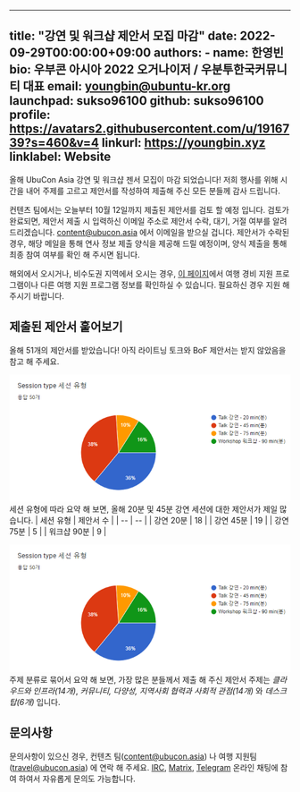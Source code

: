 
---
title: "강연 및 워크샵 제안서 모집 마감"
date: 2022-09-29T00:00:00+09:00
authors:
    - name: 한영빈
      bio: 우부콘 아시아 2022 오거나이저 / 우분투한국커뮤니티 대표 
      email: youngbin@ubuntu-kr.org
      launchpad: sukso96100
      github: sukso96100
      profile: https://avatars2.githubusercontent.com/u/1916739?s=460&v=4
      linkurl: https://youngbin.xyz
      linklabel: Website
---

올해 UbuCon Asia 강연 및 워크샵 젠서 모집이 마감 되었습니다!
저희 행사를 위해 시간을 내어 주제를 고르고 제안서를 작성하여 제출해 주신 모든 분들께 감사 드립니다.

컨텐츠 팀에서는 오늘부터 10월 12일까지 제출된 제안서를 검토 할 예정 입니다.
검토가 완료되면, 제안서 제출 시 입력하신 이메일 주소로 제안서 수락, 대기, 거절 여부를 알려 드리겠습니다.
content@ubucon.asia 에서 이메일을 받으실 겁니다. 제안서가 수락된 경우, 해당 메일을 통해 연사 정보 제출 양식을 제공해 드릴 예정이며, 양식 제출을 통해 최종 참여 여부를 확인 해 주시면 됩니다.

해외에서 오시거나, 비수도권 지역에서 오시는 경우, [이 페이지](../../venue-and-travel/travel-sponsorship/)에서 여행 경비 지원 프로그램이나 다른 여행 지원 프로그램 정보를 확인하실 수 있습니다. 필요하신 경우 지원 해 주시기 바랍니다.

## 제출된 제안서 훝어보기

올해 51개의 제안서를 받았습니다! 아직 라이트닝 토크와 BoF 제안서는 받지 않았음을 참고 해 주세요.

![](stat_type.png)  
세션 유형에 따라 요약 해 보면, 올해 20분 및 45분 강연 세션에 대한 제안서가 제일 많습니다.
| 세션 유형 | 제안서 수 |
| -- | -- |
| 강연 20분 | 18 |
| 강연 45분 | 19 |
| 강연 75분 | 5 |
| 워크샵 90분 | 9 |

![](stat_type.png) 
주제 분류로 묶어서 요약 해 보면, 가장 많은 분들께서 제출 해 주신 제안서 주제는 *클라우드와 인프라(14개)*, *커뮤니티, 다양성, 지역사회 협력과 사회적 관점(14개)* 와 *데스크탑(6개)* 입니다. 


## 문의사항

문의사항이 있으신 경우, 컨텐츠 팀(content@ubucon.asia) 나 여행 지원팀 (travel@ubucon.asia) 에 연락 해 주세요.
[IRC](https://web.libera.chat/#ubucon-asia), [Matrix](https://web.libera.chat/#ubucon-asia), [Telegram](https://t.me/UbuConAsia) 온라인 채팅에 참여 하여서 자유롭게 문의도 가능합니다.
